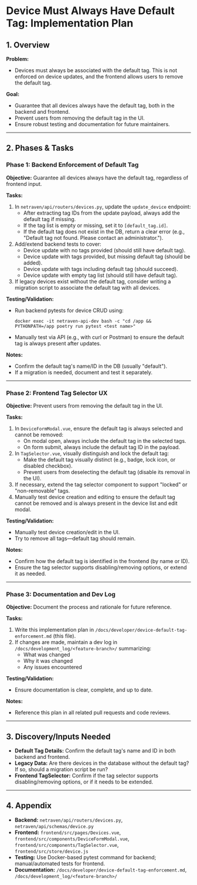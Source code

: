 # Device Must Always Have Default Tag: Implementation Plan

## 1. Overview

**Problem:**
- Devices must always be associated with the default tag. This is not enforced on device updates, and the frontend allows users to remove the default tag.

**Goal:**
- Guarantee that all devices always have the default tag, both in the backend and frontend.
- Prevent users from removing the default tag in the UI.
- Ensure robust testing and documentation for future maintainers.

---

## 2. Phases & Tasks

### Phase 1: Backend Enforcement of Default Tag
**Objective:** Guarantee all devices always have the default tag, regardless of frontend input.

**Tasks:**
1. In `netraven/api/routers/devices.py`, update the `update_device` endpoint:
   - After extracting tag IDs from the update payload, always add the default tag if missing.
   - If the tag list is empty or missing, set it to `[default_tag.id]`.
   - If the default tag does not exist in the DB, return a clear error (e.g., "Default tag not found. Please contact an administrator.").
2. Add/extend backend tests to cover:
   - Device update with no tags provided (should still have default tag).
   - Device update with tags provided, but missing default tag (should be added).
   - Device update with tags including default tag (should succeed).
   - Device update with empty tag list (should still have default tag).
3. If legacy devices exist without the default tag, consider writing a migration script to associate the default tag with all devices.

**Testing/Validation:**
- Run backend pytests for device CRUD using:
  ```
  docker exec -it netraven-api-dev bash -c "cd /app && PYTHONPATH=/app poetry run pytest <test name>"
  ```
- Manually test via API (e.g., with curl or Postman) to ensure the default tag is always present after updates.

**Notes:**
- Confirm the default tag's name/ID in the DB (usually "default").
- If a migration is needed, document and test it separately.

---

### Phase 2: Frontend Tag Selector UX
**Objective:** Prevent users from removing the default tag in the UI.

**Tasks:**
1. In `DeviceFormModal.vue`, ensure the default tag is always selected and cannot be removed:
   - On modal open, always include the default tag in the selected tags.
   - On form submit, always include the default tag ID in the payload.
2. In `TagSelector.vue`, visually distinguish and lock the default tag:
   - Make the default tag visually distinct (e.g., badge, lock icon, or disabled checkbox).
   - Prevent users from deselecting the default tag (disable its removal in the UI).
3. If necessary, extend the tag selector component to support "locked" or "non-removable" tags.
4. Manually test device creation and editing to ensure the default tag cannot be removed and is always present in the device list and edit modal.

**Testing/Validation:**
- Manually test device creation/edit in the UI.
- Try to remove all tags—default tag should remain.

**Notes:**
- Confirm how the default tag is identified in the frontend (by name or ID).
- Ensure the tag selector supports disabling/removing options, or extend it as needed.

---

### Phase 3: Documentation and Dev Log
**Objective:** Document the process and rationale for future reference.

**Tasks:**
1. Write this implementation plan in `/docs/developer/device-default-tag-enforcement.md` (this file).
2. If changes are made, maintain a dev log in `/docs/development_log/<feature-branch>/` summarizing:
   - What was changed
   - Why it was changed
   - Any issues encountered

**Testing/Validation:**
- Ensure documentation is clear, complete, and up to date.

**Notes:**
- Reference this plan in all related pull requests and code reviews.

---

## 3. Discovery/Inputs Needed
- **Default Tag Details:** Confirm the default tag's name and ID in both backend and frontend.
- **Legacy Data:** Are there devices in the database without the default tag? If so, should a migration script be run?
- **Frontend TagSelector:** Confirm if the tag selector supports disabling/removing options, or if it needs to be extended.

---

## 4. Appendix
- **Backend:** `netraven/api/routers/devices.py`, `netraven/api/schemas/device.py`
- **Frontend:** `frontend/src/pages/Devices.vue`, `frontend/src/components/DeviceFormModal.vue`, `frontend/src/components/TagSelector.vue`, `frontend/src/store/device.js`
- **Testing:** Use Docker-based pytest command for backend; manual/automated tests for frontend.
- **Documentation:** `/docs/developer/device-default-tag-enforcement.md`, `/docs/development_log/<feature-branch>/` 